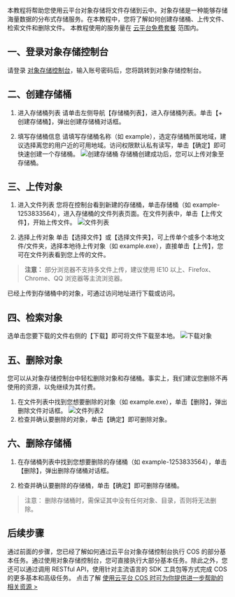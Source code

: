 本教程将帮助您使用云平台对象存储将文件存储到云中。对象存储是一种能够存储海量数据的分布式存储服务。在本教程中，您将了解如何创建存储桶、上传文件、检索文件和删除文件。
本教程使用的服务量在 [云平台免费套餐](http://tce.fsphere.cn/act/free) 范围内。

## 一、登录对象存储控制台
请登录 [对象存储控制台](http://console.tce.fsphere.cn/cos5)，输入账号密码后，您将跳转到对象存储控制台。

## 二、创建存储桶
1. 进入存储桶列表
请单击左侧导航【存储桶列表】，进入存储桶列表。单击【+ 创建存储桶】，弹出创建存储桶对话框。

2. 填写存储桶信息
请填写存储桶名称（如 example），选定存储桶所属地域，建议选择离您的用户近的可用地域。访问权限默认私有读写，单击【确定】即可快速创建一个存储桶。
![创建存储桶](http://imgcache.tce.fsphere.cn/static/mc.qcloudimg.com/static/img/47cf1e774c6bdfdfdff644b74ec5d22b/image.png)
存储桶创建成功后，您可以上传对象至存储桶。

## 三、上传对象
1. 进入文件列表
您将在控制台看到新建的存储桶，单击存储桶（如 example-1253833564），进入存储桶的文件列表页面。在文件列表中，单击【上传文件】，开始上传文件。
  ![文件列表](http://imgcache.tce.fsphere.cn/static/mc.qcloudimg.com/static/img/f1ded4b0ac6cbe8753d40bf3c2bd935c/image.png)
	
2. 选择上传对象
单击【选择文件】或【选择文件夹】，可上传单个或多个本地文件/文件夹，选择本地待上传对象（如 example.exe），直接单击【上传】，您可在文件列表看到您上传的文件。

> **注意：**
> 部分浏览器不支持多文件上传，建议使用 IE10 以上、Firefox、Chrome、QQ 浏览器等主流浏览器。

已经上传到存储桶中的对象，可通过访问地址进行下载或访问。

## 四、检索对象
选单击您要下载的文件右侧的【下载】即可将文件下载至本地。
![下载对象](http://imgcache.tce.fsphere.cn/static/mc.qcloudimg.com/static/img/ac28e44d8380965b083008d33852268b/image.png)

## 五、删除对象
您可以从对象存储控制台中轻松删除对象和存储桶。事实上，我们建议您删除不再使用的资源，以免继续为其付费。

1. 在文件列表中找到您想要删除的对象（如 example.exe），单击【删除】，弹出删除文件对话框。
   ![文件列表2](http://imgcache.tce.fsphere.cn/static/mc.qcloudimg.com/static/img/18ed2294f880e3e886fc0159d91a52d4/image.png)
2. 检查并确认要删除的对象，单击【确定】即可删除对象。

## 六、删除存储桶
1. 在存储桶列表中找到您想要删除的存储桶（如 example-1253833564），单击【删除】，弹出删除存储桶对话框。

2. 检查并确认要删除的存储桶，单击【确定】即可删除存储桶。

> 注意：
> 删除存储桶时，需保证其中没有任何对象、目录，否则将无法删除。

## 后续步骤
通过前面的步骤，您已经了解如何通过云平台对象存储控制台执行 COS 的部分基本任务。通过使用对象存储控制台，您可直接执行大部分基本任务。除此之外，您还可以通过调用 RESTful API，使用针对主流语言的 SDK 工具包等方式完成 COS 的更多基本和高级任务。
点击了解 [使用云平台 COS 时可为你提供进一步帮助的相关资源 >](http://tce.fsphere.cn/document/product/436/9898)
